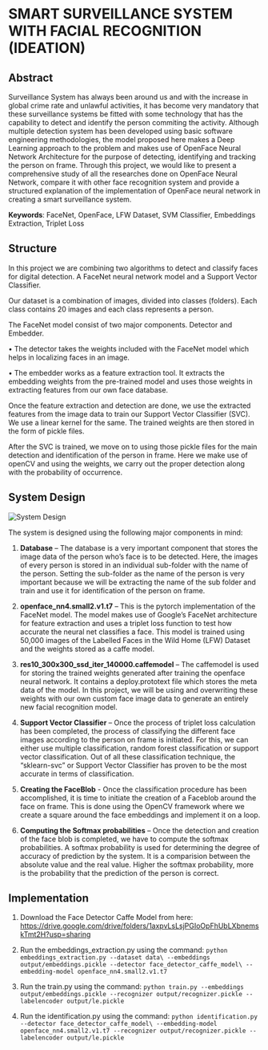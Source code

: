 # SMART SURVEILLANCE SYSTEM WITH FACIAL RECOGNITION (IDEATION)

## Abstract

Surveillance System has always been around us and with the increase in global crime
rate and unlawful activities, it has become very mandatory that these surveillance
systems be fitted with some technology that has the capability to detect and identify
the person commiting the activity. Although multiple detection system has been
developed using basic software engineering methodologies, the model proposed here
makes a Deep Learning approach to the problem and makes use of OpenFace Neural
Network Architecture for the purpose of detecting, identifying and tracking the
person on frame.
Through this project, we would like to present a comprehensive study of all the
researches done on OpenFace Neural Network, compare it with other face
recognition system and provide a structured explanation of the implementation of
OpenFace neural network in creating a smart surveillance system.

**Keywords**: FaceNet, OpenFace, LFW Dataset, SVM Classifier, Embeddings
Extraction, Triplet Loss

## Structure

In this project we are combining two algorithms to detect and classify faces for digital detection. A FaceNet neural network model and a Support Vector Classifier.

Our dataset is a combination of images, divided into classes (folders). Each class contains 20 images and each class represents a person.

The FaceNet model consist of two major components. Detector and Embedder.

   • The detector takes the weights included with the FaceNet model which helps in localizing faces in an image.
    
   • The embedder works as a feature extraction tool. It extracts the embedding weights from the pre-trained model and uses those weights in extracting features from our own face database.

Once the feature extraction and detection are done, we use the extracted features from the image data to train our Support Vector Classifier (SVC). We use a linear kernel for the same. The trained weights are then stored in the form of pickle files.

After the SVC is trained, we move on to using those pickle files for the main detection and identification of the person in frame. Here we make use of openCV and using the weights, we carry out the proper detection along with the probability of occurrence.

## System Design

![System Design](https://github.com/borneelphukan/Smart-Surveillance-using-OpenFace-Face-Recognition/blob/master/implementation.png)

The system is designed using the following major components in mind:
1. **Database** – The database is a very important component that stores the image data
of the person who’s face is to be detected. Here, the images of every person is stored in
an individual sub-folder with the name of the person. Setting the sub-folder as the
name of the person is very important because we will be extracting the name of the sub
folder and train and use it for identification of the person on frame.

2. **openface_nn4.small2.v1.t7** – This is the pytorch implementation of the FaceNet model. The
model makes use of Google’s FaceNet architecture for feature extraction and uses a triplet
loss function to test how accurate the neural net classifies a face. This model is trained using
50,000 images of the Labelled Faces in the Wild Home (LFW) Dataset and the weights stored as
a caffe model.

3. **res10_300x300_ssd_iter_140000.caffemodel** – The caffemodel is used for storing the
trained weights generated after training the openface neural network. It contains a
deploy.prototext file which stores the meta data of the model. In this project, we will be using
and overwriting these weights with our own custom face image data to generate an entirely new
facial recognition model.

4. **Support Vector Classifier** – Once the process of triplet loss calculation has been completed,
the process of classifying the different face images according to the person on frame is initiated.
For this, we can either use multiple classification, random forest classification or support vector
classification. Out of all these classification technique, the “sklearn-svc” or Support Vector
Classifier has proven to be the most accurate in terms of classification.

5. **Creating the FaceBlob** - Once the classification procedure has been accomplished, it is time
to initiate the creation of a Faceblob around the face on frame. This is done using the OpenCV
framework where we create a square around the face embeddings and implement it on a loop.

6. **Computing the Softmax probabilities** – Once the detection and creation of the face blob is
completed, we have to compute the softmax probabilities. A softmax probability is used for
determining the degree of accuracy of prediction by the system. It is a comparision between the
absolute value and the real value. Higher the softmax probability, more is the probability that
the prediction of the person is correct.

## Implementation

   1. Download the Face Detector Caffe Model from here: https://drive.google.com/drive/folders/1axpvLsLsjPGIoOpFhUbLXbnemskTmt2H?usp=sharing
   
   2. Run the embeddings_extraction.py using the command:
   `python embeddings_extraction.py --dataset data\ --embeddings output/embeddings.pickle --detector face_detector_caffe_model\ --embedding-model openface_nn4.small2.v1.t7`
   
   3. Run the train.py using the command:
   `python train.py --embeddings output/embeddings.pickle --recognizer output/recognizer.pickle --labelencoder output/le.pickle`
   
   4. Run the identification.py using the command:
   `python identification.py --detector face_detector_caffe_model\ --embedding-model openface_nn4.small2.v1.t7 --recognizer output/recognizer.pickle --labelencoder output/le.pickle`

